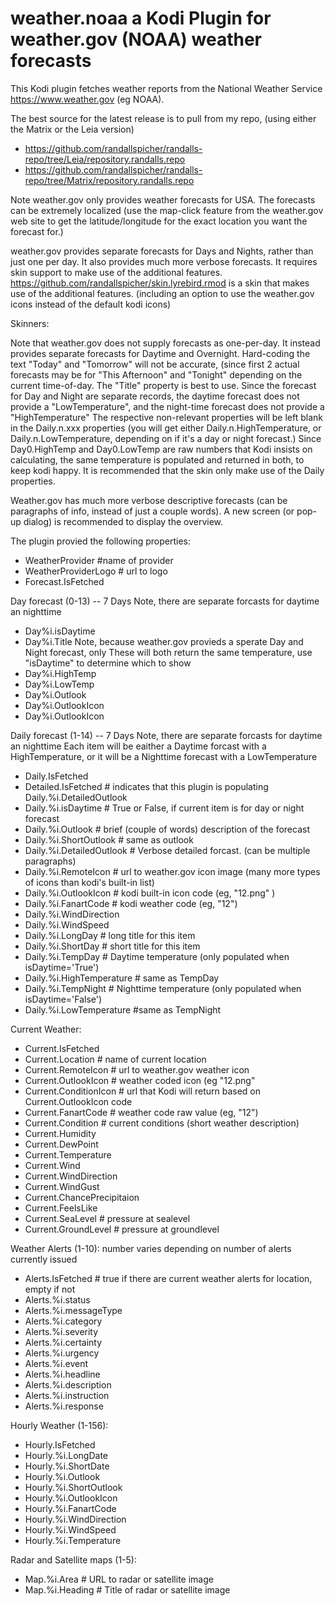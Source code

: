 # weather.noaa a Kodi Plugin for weather.gov (NOAA) weather forecasts


This Kodi plugin fetches weather reports from the National Weather Service https://www.weather.gov (eg NOAA). 

The best source for the latest release is to pull from my repo, (using either the Matrix or the Leia version)

* https://github.com/randallspicher/randalls-repo/tree/Leia/repository.randalls.repo
* https://github.com/randallspicher/randalls-repo/tree/Matrix/repository.randalls.repo

Note weather.gov only provides weather forecasts for USA.  The forecasts can be extremely localized (use the map-click feature from the weather.gov web site to get the latitude/longitude for the exact location you want the forecast for.)

weather.gov provides separate forecasts for Days and Nights, rather than just one per day. It also provides much more verbose forecasts.  It requires skin support to make use of the additional features.
https://github.com/randallspicher/skin.lyrebird.rmod is a skin that makes use of the additional features.  (including an option to use the weather.gov icons instead of the default kodi icons)


Skinners:

Note that weather.gov does not supply forecasts as one-per-day.  It instead provides separate forecasts for Daytime and Overnight.  Hard-coding the text "Today" and "Tomorrow" will not be accurate, (since first 2 actual forecasts may be for "This Afternoon" and "Tonight" depending on the current time-of-day.  The "Title" property is best to use.  Since the forecast for Day and Night are separate records, the daytime forecast does not provide a "LowTemperature", and the night-time forecast does not provide a "HighTemperature"  The respective non-relevant properties will be left blank in the Daily.n.xxx properties (you will get either Daily.n.HighTemperature, or Daily.n.LowTemperature, depending on if it's a day or night forecast.)  Since Day0.HighTemp and Day0.LowTemp are raw numbers that Kodi insists on calculating, the same temperature is populated and returned in both, to keep kodi happy.  It is recommended that the skin only make use of the Daily properties.

Weather.gov has much more verbose descriptive forecasts (can be paragraphs of info, instead of just a couple words).  A new screen (or pop-up dialog) is recommended to display the overview.

The plugin provied the following properties:

 - WeatherProvider  #name of provider
 - WeatherProviderLogo # url to logo
 - Forecast.IsFetched

Day forecast (0-13) -- 7 Days
Note, there are separate forcasts for daytime an nighttime

 - Day%i.isDaytime
 - Day%i.Title
Note, because weather.gov provieds a sperate Day and Night forecast, only
These will both return the same temperature, use "isDaytime" to determine which to show
 - Day%i.HighTemp       
 - Day%i.LowTemp         
 - Day%i.Outlook
 - Day%i.OutlookIcon
 - Day%i.OutlookIcon


Daily forecast (1-14) -- 7 Days
Note, there are separate forcasts for daytime an nighttime
Each item will be eaither a Daytime forcast with a HighTemperature, or it will be a Nighttime forecast with a LowTemperature

 - Daily.IsFetched    
 - Detailed.IsFetched       # indicates that this plugin is populating Daily.%i.DetailedOutlook 
 - Daily.%i.isDaytime       # True or False, if current item is for day or night forecast
 - Daily.%i.Outlook         # brief (couple of words) description of the forecast
 - Daily.%i.ShortOutlook    # same as outlook
 - Daily.%i.DetailedOutlook # Verbose detailed forcast. (can be multiple paragraphs)
 - Daily.%i.RemoteIcon      # url to weather.gov icon image (many more types of icons than kodi's built-in list)
 - Daily.%i.OutlookIcon     # kodi built-in icon code (eg, "12.png" ) 
 - Daily.%i.FanartCode      # kodi weather code (eg, "12")
 - Daily.%i.WindDirection
 - Daily.%i.WindSpeed
 - Daily.%i.LongDay         # long title for this item
 - Daily.%i.ShortDay        # short title for this item
 - Daily.%i.TempDay         # Daytime temperature (only populated when isDaytime='True')
 - Daily.%i.HighTemperature # same as TempDay
 - Daily.%i.TempNight       # Nighttime temperature (only populated when isDaytime='False')
 - Daily.%i.LowTemperature  #same as TempNight

Current Weather: 

 - Current.IsFetched
 - Current.Location      # name of current location
 - Current.RemoteIcon    # url to weather.gov weather icon
 - Current.OutlookIcon   # weather coded icon (eg  "12.png" 
 - Current.ConditionIcon # url that Kodi will return based on Current.OutlookIcon code
 - Current.FanartCode    # weather code raw value (eg, "12")
 - Current.Condition	 # current conditions (short weather description)
 - Current.Humidity
 - Current.DewPoint
 - Current.Temperature
 - Current.Wind
 - Current.WindDirection
 - Current.WindGust
 - Current.ChancePrecipitaion
 - Current.FeelsLike
 - Current.SeaLevel    # pressure at sealevel
 - Current.GroundLevel # pressure at groundlevel

Weather Alerts (1-10): number varies depending on number of alerts currently issued

 - Alerts.IsFetched  # true if there are current weather alerts for location, empty if not 
 - Alerts.%i.status
 - Alerts.%i.messageType
 - Alerts.%i.category	
 - Alerts.%i.severity
 - Alerts.%i.certainty	
 - Alerts.%i.urgency	
 - Alerts.%i.event	
 - Alerts.%i.headline
 - Alerts.%i.description	
 - Alerts.%i.instruction	
 - Alerts.%i.response


Hourly Weather (1-156):

 - Hourly.IsFetched
 - Hourly.%i.LongDate
 - Hourly.%i.ShortDate
 - Hourly.%i.Outlook
 - Hourly.%i.ShortOutlook
 - Hourly.%i.OutlookIcon
 - Hourly.%i.FanartCode
 - Hourly.%i.WindDirection
 - Hourly.%i.WindSpeed
 - Hourly.%i.Temperature

Radar and Satellite maps (1-5):

 - Map.%i.Area      # URL to radar or satellite image
 - Map.%i.Heading   # Title of radar or satellite image






















